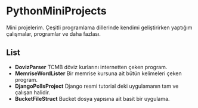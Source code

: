 # PythonMiniProjects

Mini projelerim. Çeşitli programlama dillerinde kendimi geliştirirken yaptığım çalışmalar, programlar ve daha fazlası.

## List

* __DovizParser__ TCMB döviz kurlarını internetten çeken program.
* __MemriseWordLister__ Bir memrise kursuna ait bütün kelimeleri çeken program.
* __DjangoPollsProject__ Django resmi tutorial deki uygulamanın tam ve çalışan halidir.
* __BucketFileStruct__ Bucket dosya yapısına ait basit bir uygulama.


